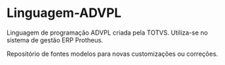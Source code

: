 # Linguagem-ADVPL
Linguagem de programação ADVPL criada pela TOTVS. Utiliza-se no sistema de gestão ERP Protheus.

Repositório de fontes modelos para novas customizações ou correções.
